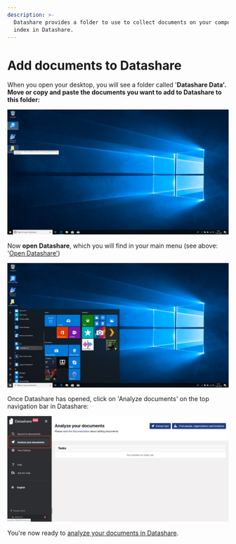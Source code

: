 ```yaml
---
description: >-
  Datashare provides a folder to use to collect documents on your computer to
  index in Datashare.
---
```


# Add documents to Datashare

When you open your desktop, you will see a folder called '**Datashare Data'.** **Move or copy and paste the documents you want to add to Datashare to this folder:**

![](../../.gitbook/assets/capture-de-cran-42.png)

Now **open Datashare**, which you will find in your main menu (see above: '[Open Datashare'](/windows/open-datashare-on-windows))

![](../../.gitbook/assets/capture-de-cran-33.png)

Once Datashare has opened, click on 'Analyze documents' on the top navigation bar in Datashare:​

![](<../../.gitbook/assets/Analyze (1) (1) (1) (1) (1) (1) (2).png>)

You're now ready to [analyze your documents in Datashare](/usage/analyze-documents).

